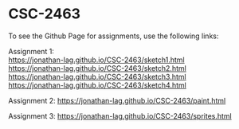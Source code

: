 # CSC-2463

To see the Github Page for assignments, use the following links:

Assignment 1:  
https://jonathan-lag.github.io/CSC-2463/sketch1.html  
https://jonathan-lag.github.io/CSC-2463/sketch2.html  
https://jonathan-lag.github.io/CSC-2463/sketch3.html  
https://jonathan-lag.github.io/CSC-2463/sketch4.html  

Assignment 2:
https://jonathan-lag.github.io/CSC-2463/paint.html

Assignment 3:
https://jonathan-lag.github.io/CSC-2463/sprites.html